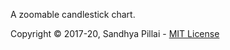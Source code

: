 A zoomable candlestick chart.

Copyright &copy; 2017-20, Sandhya Pillai - [MIT License](http://www.opensource.org/licenses/mit-license.php)
